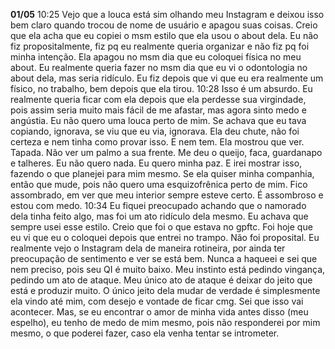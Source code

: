 **01/05**
	10:25
		Vejo que a louca está sim olhando meu Instagram e deixou isso bem claro quando trocou de nome de usuário e apagou suas coisas.
		Creio que ela acha que eu copiei o msm estilo que ela usou o about dela. Eu não fiz propositalmente, fiz pq eu realmente queria organizar e não fiz pq foi minha intenção.
		Ela apagou no msm dia que eu coloquei física no meu about.
		Eu realmente queria fazer no msm dia que eu vi o odontologia no about dela, mas seria ridículo. Eu fiz depois que vi que eu era realmente um físico, no trabalho, bem depois que ela tirou.
	10:28
		Isso é um absurdo. Eu realmente queria ficar com ela depois que ela perdesse sua virgindade, pois assim seria muito mais fácil de me afastar, mas agora sinto medo e angústia.
		Eu não quero uma louca perto de mim.
		Se achava que eu tava copiando, ignorava, se viu que eu via, ignorava. Ela deu chute, não foi certeza e nem tinha como provar isso.
		E nem tem. 
		Ela mostrou que ver. Tapada. Não ver um palmo a sua frente. Me deu o queijo, faca, guardanapo e talheres. Eu não quero nada. Eu quero minha paz. E irei mostrar isso, fazendo o que planejei para mim mesmo.
		Se ela quiser minha companhia, então que mude, pois não quero uma esquizofrênica perto de mim.
		Fico assombrado, em ver que meu interior sempre esteve certo. É assombroso e estou com medo.
	10:34
		Eu fiquei preocupado achando que o namorado dela tinha feito algo, mas foi um ato ridículo dela mesmo. Eu achava que sempre usei esse estilo. Creio que foi o que estava no gpftc. Foi hoje que eu vi que eu o coloquei depois que entrei no trampo.
		Não foi proposital. Eu realmente vejo o Instagram dela de maneira rotineira, por ainda ter preocupação de sentimento e ver se está bem. Nunca a haqueei e sei que nem preciso, pois seu QI é muito baixo.
		Meu instinto está pedindo vingança, pedindo um ato de ataque. 
		Meu único ato de ataque é deixar do jeito que está e produzir muito. 
		O único jeito dela mudar de verdade é simplesmente ela vindo até mim, com desejo e vontade de ficar cmg. Sei que isso vai acontecer. Mas, se eu encontrar o amor de minha vida antes disso (meu espelho), eu tenho de medo de mim mesmo, pois não responderei por mim mesmo, o que poderei fazer, caso ela venha tentar se intrometer.
		
		
		